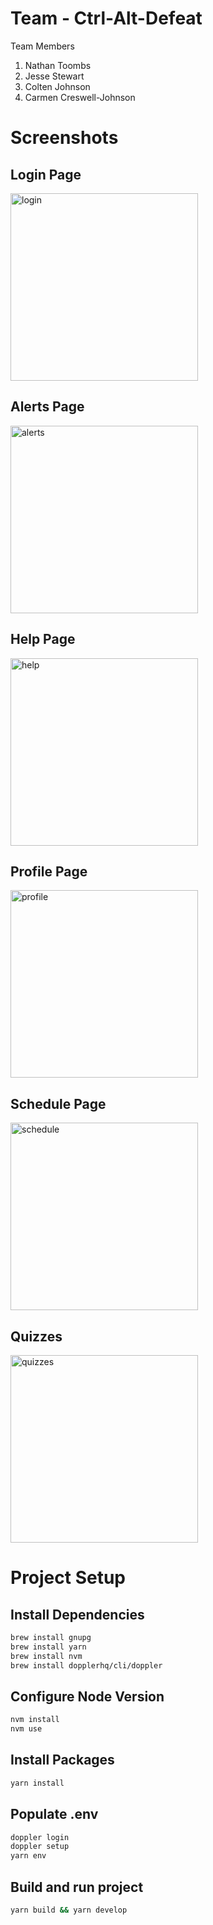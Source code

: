# Team - Ctrl-Alt-Defeat
Team Members
1. Nathan Toombs
2. Jesse Stewart
3. Colten Johnson
4. Carmen Creswell-Johnson

# Screenshots

## Login Page
<img src="https://lh3.googleusercontent.com/u/0/drive-viewer/AK7aPaAjx_Q0b768M-dMq7PDHhUCUMklacQeCzgfcKuRgawxYeGOks6RW-G9wFnptWfCZlDmjmeLl9ZcWZCpLyIJlfwqfBOE=w2880-h1558" alt="login" width="300"/>

## Alerts Page
<img src="https://lh3.googleusercontent.com/u/0/drive-viewer/AK7aPaDwp8S9_glbqAOAJKTnncUeDbSuebX6mSvMnegT1AFIZG2zN5XR0qAuV3g7obgrSLQEU-qqA7vPoGaLGgel6VNlU1OD=w2880-h1558" alt="alerts" width="300"/>

## Help Page
<img src="https://lh3.googleusercontent.com/u/0/drive-viewer/AK7aPaCwkbu-yYLLbXSC7y_y_LxqiYSvrCKCkHTAvAaBJDnhSJ3_7i0rjafOtp9_YyP2IPw4tOmlY2B2aSj3CTcHqWb9sPCO=w2880-h1558" alt="help" width="300"/>

## Profile Page
<img src="https://lh3.googleusercontent.com/u/0/drive-viewer/AK7aPaCCpAZrWIstUWl0LvA-7ldsQaaAbrw88kYSoCM-NXKgiBRWFKSLmbjtav1JNM9QtBpVXBjirmqhBOJ9TAIh5WOudisQ=w2880-h1558" alt="profile" width="300"/>

## Schedule Page
<img src="https://lh3.googleusercontent.com/u/0/drive-viewer/AK7aPaDCFbH1nD95Luq7In_E240Qm44u1EqIuLkUd9UH4T5zY7Yu_tTpQFzGCLxoxdiW0wCkucDf4aVTgqZVmB2UwCUe-l3JeA=w2880-h1558" alt="schedule" width="300"/>

## Quizzes
<img src="https://lh3.googleusercontent.com/u/0/drive-viewer/AK7aPaBTcqRFKHocvXxhAQKzo60lyQkbBEU4XiCVKde9SLo8tDIXclhciccP2J-MM1Kwwl0PO5VQ2tdiH8mqtnKkUG7T8cavKA=w2880-h1558" alt="quizzes" width="300"/>

# Project Setup

## Install Dependencies
```zsh
brew install gnupg
brew install yarn
brew install nvm
brew install dopplerhq/cli/doppler
```

## Configure Node Version
```zsh
nvm install
nvm use
```

## Install Packages
```zsh
yarn install
```

## Populate .env
```zsh
doppler login
doppler setup
yarn env
```

## Build and run project
```zsh
yarn build && yarn develop
```

